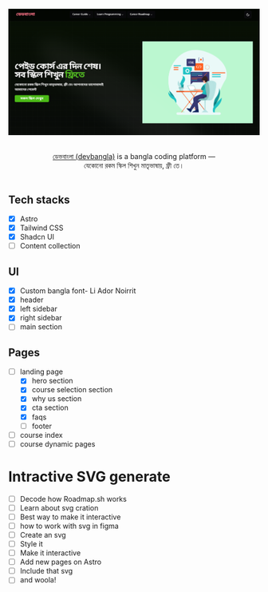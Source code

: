 ![Banglacoding platform](./src/assets/img/herodark.png 'Devbangla - learn coding in bangla')

<p align="center">
  <br/>
  <a href="#">ডেভবাংলা (devbangla)</a> is a bangla coding platform &mdash; <br/>
  যেকোনো রকম স্কিল শিখুন মাতৃভাষায়, ফ্রী তে।
  <br/>
  <br/>
</p>

## Tech stacks

- [x] Astro
- [x] Tailwind CSS
- [x] Shadcn UI
- [ ] Content collection

## UI

- [x] Custom bangla font- Li Ador Noirrit
- [x] header
- [x] left sidebar
- [x] right sidebar
- [ ] main section

## Pages

- [ ] landing page
  - [x] hero section
  - [x] course selection section
  - [x] why us section
  - [x] cta section
  - [x] faqs
  - [ ] footer
- [ ] course index
- [ ] course dynamic pages

# Intractive SVG generate

- [ ] Decode how Roadmap.sh works
- [ ] Learn about svg cration
- [ ] Best way to make it interactive
- [ ] how to work with svg in figma
- [ ] Create an svg
- [ ] Style it
- [ ] Make it interactive
- [ ] Add new pages on Astro
- [ ] Include that svg
- [ ] and woola!
